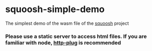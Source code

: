 # squoosh-simple-demo
The simplest demo of the wasm file of the [squoosh](https://github.com/GoogleChromeLabs/squoosh) project

### Please use a static server to access html files. If you are familiar with node, [http-plug](https://github.com/renzhezhilu/http-plug) is recommended
